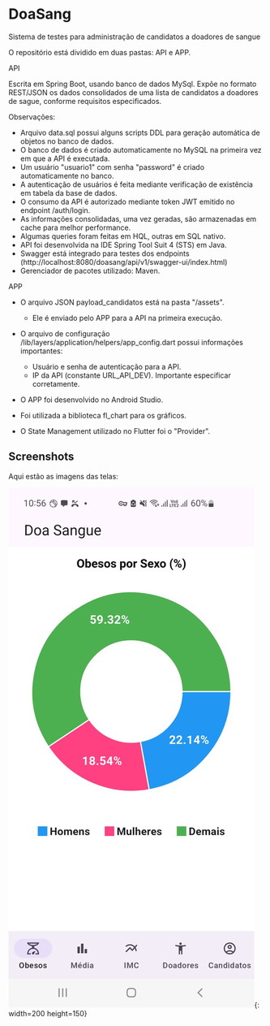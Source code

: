 # DoaSang
Sistema de testes para administração de candidatos a doadores de sangue

O repositório está dividido em duas pastas: API e APP.

API

Escrita em Spring Boot, usando banco de dados MySql. Expõe no formato REST/JSON os dados consolidados de uma lista de candidatos a doadores de sague, conforme requisitos especificados.

Observações:

- Arquivo data.sql possui alguns scripts DDL para geração automática de objetos no banco de dados.
- O banco de dados é criado automaticamente no MySQL na primeira vez em que a API é executada.
- Um usuário "usuario1" com senha "password" é criado automaticamente no banco.
- A autenticação de usuários é feita mediante verificação de existência em tabela da base de dados.
- O consumo da API é autorizado mediante token JWT emitido no endpoint /auth/login.
- As informações consolidadas, uma vez geradas, são armazenadas em cache para melhor performance.
- Algumas queries foram feitas em HQL, outras em SQL nativo.
- API foi desenvolvida na IDE Spring Tool Suit 4 (STS) em Java.
- Swagger está integrado para testes dos endpoints (http://localhost:8080/doasang/api/v1/swagger-ui/index.html)
- Gerenciador de pacotes utilizado: Maven.

APP

- O arquivo JSON payload_candidatos está na pasta "/assets".
   - Ele é enviado pelo APP para a API na primeira execução.

- O arquivo de configuração /lib/layers/application/helpers/app_config.dart possui informações importantes:
  * Usuário e senha de autenticação para a API.
  * IP da API (constante URL_API_DEV). Importante especificar corretamente.

- O APP foi desenvolvido no Android Studio.
- Foi utilizada a biblioteca fl_chart para os gráficos.
- O State Management utilizado no Flutter foi o "Provider".

## Screenshots

Aqui estão as imagens das telas:

![Obesos/Sexo](screenshots/screenshot_01.jpeg){: width=200 height=150}
